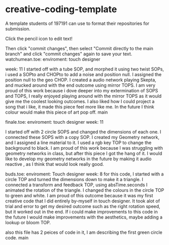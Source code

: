 # creative-coding-template
A template students of 197191 can use to format their repositories for submission.

Click the pencil icon to edit text!

Then click "commit changes", then select "Commit directly to the main branch" and click "commit changes" again to save your text.
watchumean.toe:
enviroment: touch designer

week: 11
I started off with a tube SOP, and morphed it using two twist SOPs, i used a SOPto and CHOPto to add a noise and position null. I assigned the position null to the geo CHOP. I created a audio network playing Skepta, and mucked around with the end outcome using mirror TOPS. I am very proud of this work because i dove deeper into my extermination of SOPS and TOPS, I really enjoyed playing around with the mirror TOPS as it would give me the coolest looking outcomes. I also liked how I could project a song that i like, it made this piece feel more like me. In the future I think colour would make this piece of art pop off.
main

finale.toe:
enviroment: touch designer
week: 11

I started off with 2 circle SOPS and changed the dimensions of each one. I connected these SOPS with a copy SOP. I created my Geometry network, and I assigned a line material to it. I used a rgb key TOP to change the background to black. I am proud of this work because I was struggling with geometry networks in class, but after this piece I got the hang of it. I would like to develop my geometry networks in the future by making it audio reactive , as I think that would look really good.

buds.toe:
enviroment: Touch designer 
week: 8 
for this code, I started with a circle TOP and turned the dimensions down to make it a triangle. I connected a transform and feedback TOP, using absTime.seconds I animated the rotation of the triangle. I changed the colours in the circle TOP to green and white. I am proud of this outcome because it was my first creative code that I did entirely by-myself in touch designer. It took alot of trial and error to get my desired outcome such as the right rotation speed, but  it worked out in the end. If i could make improvements to this code in the future I would make improvements with the aesthetics, maybe adding a lookup or bloom TOP.

also this file has 2 peices of code in it, I am describing the first green circle code.
main
